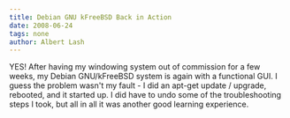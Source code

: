 ```yaml
---
title: Debian GNU kFreeBSD Back in Action
date: 2008-06-24
tags: none
author: Albert Lash
---
```

YES! After having my windowing system out of commission for a few weeks, my Debian GNU/kFreeBSD system is again with a functional GUI. I guess the problem wasn't my fault - I did an apt-get update / upgrade, rebooted, and it started up. I did have to undo some of the troubleshooting steps I took, but all in all it was another good learning experience.

